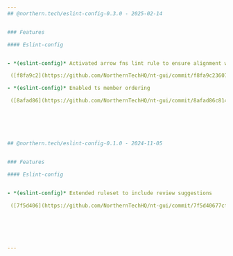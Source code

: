 ```yaml
---
## @northern.tech/eslint-config-0.3.0 - 2025-02-14


### Features

#### Eslint-config


- *(eslint-config)* Activated arrow fns lint rule to ensure alignment w/ codebase

 ([f8fa9c2](https://github.com/NorthernTechHQ/nt-gui/commit/f8fa9c236072bfd78bf89ed5a75db5270f93bc8c))  by @mzedel

- *(eslint-config)* Enabled ts member ordering

 ([8afad86](https://github.com/NorthernTechHQ/nt-gui/commit/8afad86c814f8036be806910bb437c81a672a28b))  by @mzedel






## @northern.tech/eslint-config-0.1.0 - 2024-11-05


### Features

#### Eslint-config


- *(eslint-config)* Extended ruleset to include review suggestions

 ([7f5d406](https://github.com/NorthernTechHQ/nt-gui/commit/7f5d40677cfd2d396f7e84d2171dfa64b36bfed8))  by @mzedel






---
```

